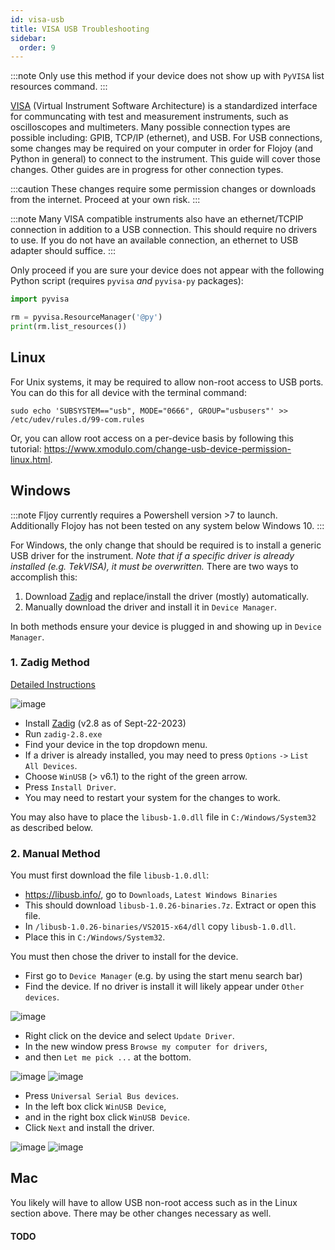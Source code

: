 ```yaml
---
id: visa-usb
title: VISA USB Troubleshooting
sidebar:
  order: 9
---
```


:::note
Only use this method if your device does not show up with `PyVISA` list resources command.
:::

[VISA](https://en.wikipedia.org/wiki/Virtual_instrument_software_architecture) (Virtual Instrument Software Architecture) is a standardized interface for communcating with test and measurement instruments, such as oscilloscopes and multimeters. Many possible connection types are possible including: GPIB, TCP/IP (ethernet), and USB. For USB connections, some changes may be required on your computer in order for Flojoy (and Python in general) to connect to the instrument. This guide will cover those changes. Other guides are in progress for other connection types.

:::caution
These changes require some permission changes or downloads from the internet. Proceed at your own risk.
:::

:::note
Many VISA compatible instruments also have an ethernet/TCPIP connection in addition to a USB connection. This should require no drivers to use. If you do not have an available connection, an ethernet to USB adapter should suffice.
:::

Only proceed if you are sure your device does not appear with the following Python script (requires `pyvisa` _and_ `pyvisa-py` packages):

```python
import pyvisa

rm = pyvisa.ResourceManager('@py')
print(rm.list_resources())
```

## Linux

For Unix systems, it may be required to allow non-root access to USB ports. You can do this for all device with the terminal command:

```
sudo echo 'SUBSYSTEM=="usb", MODE="0666", GROUP="usbusers"' >> /etc/udev/rules.d/99-com.rules
```

Or, you can allow root access on a per-device basis by following this tutorial: https://www.xmodulo.com/change-usb-device-permission-linux.html.

## Windows

:::note
Fljoy currently requires a Powershell version >7 to launch. Additionally Flojoy has not been tested on any system below Windows 10.
:::

For Windows, the only change that should be required is to install a generic USB driver for the instrument. _Note that if a specific driver is already installed (e.g. TekVISA), it must be overwritten._ There are two ways to accomplish this:

1. Download [Zadig](https://zadig.akeo.ie/) and replace/install the driver (mostly) automatically.
2. Manually download the driver and install it in `Device Manager`.

In both methods ensure your device is plugged in and showing up in `Device Manager`.

### 1. Zadig Method

[Detailed Instructions](https://github.com/pbatard/libwdi/wiki/Zadig)

![image](https://res.cloudinary.com/dhopxs1y3/image/upload/v1699910544/flojoy-docs/windowsdriver/naffpdp5cxbsu4z2ghre.png)

- Install [Zadig](https://zadig.akeo.ie/) (v2.8 as of Sept-22-2023)
- Run `zadig-2.8.exe`
- Find your device in the top dropdown menu.
- If a driver is already installed, you may need to press `Options` `->` `List All Devices`.
- Choose `WinUSB` (> v6.1) to the right of the green arrow.
- Press `Install Driver`.
- You may need to restart your system for the changes to work.

You may also have to place the `libusb-1.0.dll` file in `C:/Windows/System32` as described below.

### 2. Manual Method

You must first download the file `libusb-1.0.dll`:

- https://libusb.info/, go to `Downloads`, `Latest Windows Binaries`
- This should download `libusb-1.0.26-binaries.7z`. Extract or open this file.
- In `/libusb-1.0.26-binaries/VS2015-x64/dll` copy `libusb-1.0.dll`.
- Place this in `C:/Windows/System32`.

You must then chose the driver to install for the device.

- First go to `Device Manager` (e.g. by using the start menu search bar)
- Find the device. If no driver is install it will likely appear under `Other devices`.

![image](https://res.cloudinary.com/dhopxs1y3/image/upload/v1699910545/flojoy-docs/windowsdriver/vzvtrvecuaaogptjtq17.png)

- Right click on the device and select `Update Driver`.
- In the new window press `Browse my computer for drivers`,
- and then `Let me pick ...` at the bottom.

![image](https://res.cloudinary.com/dhopxs1y3/image/upload/v1699910544/flojoy-docs/windowsdriver/dqm0awb4ilcg7m5f4prk.png)
![image](https://res.cloudinary.com/dhopxs1y3/image/upload/v1699910545/flojoy-docs/windowsdriver/yoxoyiv03kup6cunikyv.png)

- Press `Universal Serial Bus devices`.
- In the left box click `WinUSB Device`,
- and in the right box click `WinUSB Device`.
- Click `Next` and install the driver.

![image](https://res.cloudinary.com/dhopxs1y3/image/upload/v1699910544/flojoy-docs/windowsdriver/busdevice.png)
![image](https://res.cloudinary.com/dhopxs1y3/image/upload/v1699910545/flojoy-docs/windowsdriver/winusb.png)

## Mac

You likely will have to allow USB non-root access such as in the Linux section above. There may be other changes necessary as well.

#### TODO
